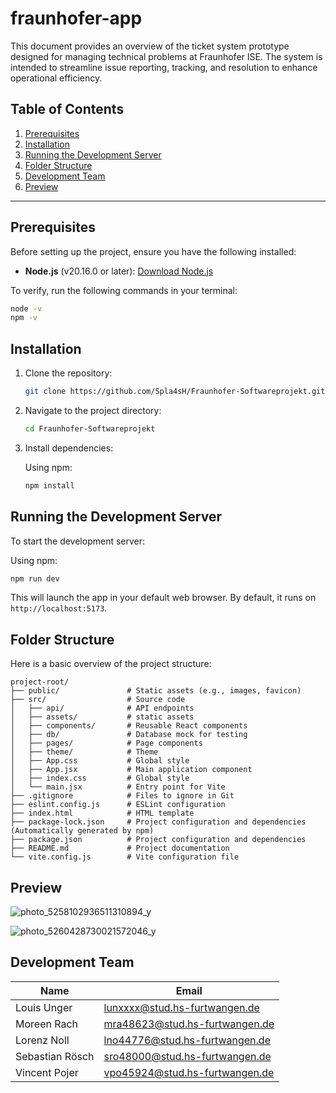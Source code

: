 # fraunhofer-app

This document provides an overview of the ticket system prototype designed for managing technical problems at Fraunhofer ISE. The system is intended to streamline issue reporting, tracking, and resolution to enhance operational efficiency.

## Table of Contents

1. [Prerequisites](#prerequisites)
2. [Installation](#installation)
3. [Running the Development Server](#running-the-development-server)
4. [Folder Structure](#folder-structure)
5. [Development Team](#development-team)
6. [Preview](#preview)

---

## Prerequisites

Before setting up the project, ensure you have the following installed:

- **Node.js** (v20.16.0 or later): [Download Node.js](https://nodejs.org/)

To verify, run the following commands in your terminal:

```bash
node -v
npm -v
```

## Installation

1. Clone the repository:

   ```bash
   git clone https://github.com/Spla4sH/Fraunhofer-Softwareprojekt.git
   ```

2. Navigate to the project directory:

   ```bash
   cd Fraunhofer-Softwareprojekt
   ```

3. Install dependencies:

   Using npm:

   ```bash
   npm install
   ```

## Running the Development Server

To start the development server:

Using npm:

```bash
npm run dev
```

This will launch the app in your default web browser. By default, it runs on `http://localhost:5173`.

## Folder Structure

Here is a basic overview of the project structure:

```
project-root/
├── public/               # Static assets (e.g., images, favicon)
├── src/                  # Source code
│   ├── api/              # API endpoints
│   ├── assets/           # static assets
│   ├── components/       # Reusable React components
│   ├── db/               # Database mock for testing
│   ├── pages/            # Page components
│   ├── theme/            # Theme
│   ├── App.css           # Global style
│   ├── App.jsx           # Main application component
│   ├── index.css         # Global style
│   └── main.jsx          # Entry point for Vite
├── .gitignore            # Files to ignore in Git
├── eslint.config.js      # ESLint configuration
├── index.html            # HTML template
├── package-lock.json     # Project configuration and dependencies (Automatically generated by npm)
├── package.json          # Project configuration and dependencies
├── README.md             # Project documentation
└── vite.config.js        # Vite configuration file
```

## Preview
![photo_5258102936511310894_y](https://github.com/user-attachments/assets/aeb3356f-0a08-464c-83f4-6b7800c26999)

![photo_5260428730021572046_y](https://github.com/user-attachments/assets/dd418f2b-37a2-4fa8-a8d5-3714fca0da9f)


## Development Team

| Name            | Email                          |
| --------------- | ------------------------------ |
| Louis Unger     | lunxxxx@stud.hs-furtwangen.de  |
| Moreen Rach     | mra48623@stud.hs-furtwangen.de |
| Lorenz Noll     | lno44776@stud.hs-furtwangen.de |
| Sebastian Rösch | sro48000@stud.hs-furtwangen.de |
| Vincent Pojer   | vpo45924@stud.hs-furtwangen.de |
